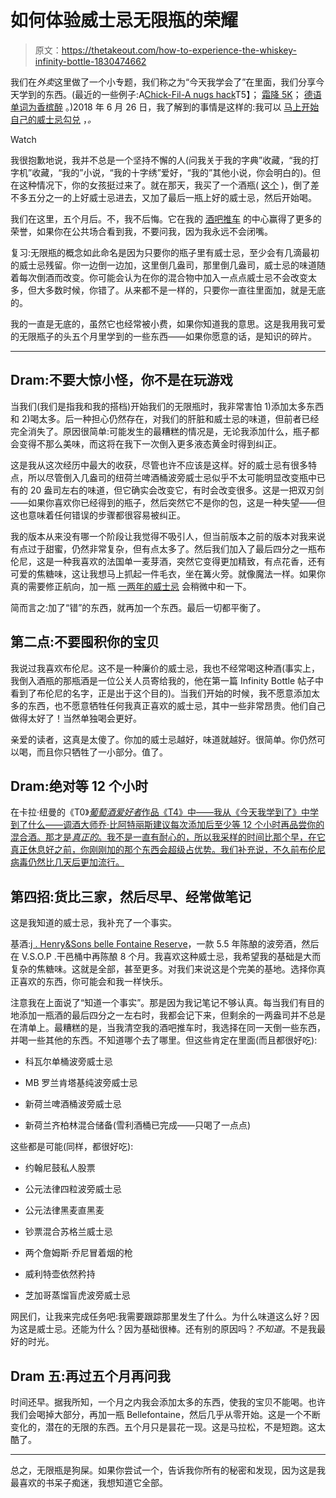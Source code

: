 # 如何体验威士忌无限瓶的荣耀

> 原文：<https://thetakeout.com/how-to-experience-the-whiskey-infinity-bottle-1830474662>

我们在*外卖*这里做了一个小专题，我们称之为“今天我学会了”在里面，我们分享今天学到的东西。(最近的一些例子:A[Chick-Fil-A nugs hack](https://thetakeout.com/chick-fil-a-nugget-box-straw-hack-1830383302#_ga=2.197868655.1997257230.1541971964-633124151.1529105379)T5】； [霜降 5K](https://thetakeout.com/til-there-s-a-frosty-5k-1829374133)； [德语单词为香槟醉](https://thetakeout.com/til-german-word-champagne-drunk-sektlaune-1828394277) 。)2018 年 6 月 26 日，我了解到的事情是这样的:我可以 [马上开始自己的威士忌勾兑](https://thetakeout.com/til-i-could-start-my-own-whiskey-blend-right-now-1827135719) ，*。* 

Watch

我很抱歉地说，我并不总是一个坚持不懈的人(问我关于我的字典”收藏，“我的打字机”收藏，“我的”小说，“我的十字绣”爱好，“我的”其他小说，你会明白的)。但在这种情况下，你的女孩挺过来了。就在那天，我买了一个酒瓶( [这个](https://www.amazon.com/Rustic-Farmhouse-Decanter-Stopper-Twine/dp/B00PCB68NA/ref=asc_df_B00PCB68NA/?asc_campaign=InlineText&asc_refurl=https://thetakeout.com/how-to-experience-the-whiskey-infinity-bottle-1830474662&asc_source=&hvadid=167154313631&hvdev=c&hvdvcmdl=&hvlocint=&hvlocphy=9021731&hvnetw=g&hvpone=&hvpos=1o10&hvptwo=&hvqmt=&hvrand=14623761506729075444&hvtargid=pla-272386461342&linkCode=df0&tag=kinjatakeoutlink-20&th=1) )，倒了差不多五分之一的上好威士忌进去，又加了最后一瓶上好的威士忌，然后开始喝。

我们在这里，五个月后。不，我不后悔。它在我的 [酒吧推车](https://thetakeout.com/how-to-build-your-bar-cart-spirits-liqueur-checklist-1829654688) 的中心赢得了更多的荣誉，如果你在公共场合看到我，不要问我，因为我永远不会闭嘴。

复习:无限瓶的概念如此命名是因为只要你的瓶子里有威士忌，至少会有几滴最初的威士忌残留。你一边倒一边加，这里倒几盎司，那里倒几盎司，威士忌的味道随着每次倒酒而改变。你可能会认为在你的混合物中加入一点点威士忌不会改变太多，但大多数时候，你错了。从来都不是一样的，只要你一直往里面加，就是无底的。

我的一直是无底的，虽然它也经常被小费，如果你知道我的意思。这是我用我可爱的无限瓶子的头五个月里学到的一些东西——如果你愿意的话，是知识的碎片。

* * *

## Dram:不要大惊小怪，你不是在玩游戏

当我们(我们是指我和我的搭档)开始我们的无限瓶时，我非常害怕 1)添加太多东西和 2)喝太多。后一种担心仍然存在，对我们的肝脏和威士忌的味道，但前者已经完全消失了。原因很简单:可能发生的最糟糕的情况是，无论我添加什么，瓶子都会变得不那么美味，而这将在我下一次倒入更多液态黄金时得到纠正。

这是我从这次经历中最大的收获，尽管也许不应该是这样。好的威士忌有很多特点，所以尽管倒入几盎司的纽荷兰啤酒桶波旁威士忌似乎不太可能明显改变瓶中已有的 20 盎司左右的味道，但它确实会改变它，有时会改变很多。这是一把双刃剑——如果你喜欢你已经得到的瓶子，然后突然它不是你的包，这是一种失望——但这也意味着任何错误的步骤都很容易被纠正。

我的版本从来没有哪一个阶段让我觉得不吸引人，但当前版本之前的版本对我来说有点过于甜蜜，仍然非常复杂，但有点太多了。然后我们加入了最后四分之一瓶布伦尼，这是一种我喜欢的法国单一麦芽酒，突然它变得更加精致，有点花香，还有可爱的焦糖味，这让我想马上抓起一件毛衣，坐在篝火旁。就像魔法一样。如果你真的需要修正航向，加一瓶 [一两年的威士忌](https://www.winemag.com/2018/06/25/whiskey-blending-guide/) 会稍微中和一下。

简而言之:加了“错”的东西，就再加一个东西。最后一切都平衡了。

## 第二点:不要囤积你的宝贝

我说过我喜欢布伦尼。这不是一种廉价的威士忌，我也不经常喝这种酒(事实上，我倒入酒瓶的那瓶酒是一位公关人员寄给我的，他在第一篇 Infinity Bottle 帖子中看到了布伦尼的名字，正是出于这个目的)。当我们开始的时候，我不愿意添加太多的东西，也不愿意牺牲任何我真正喜欢的威士忌，其中一些非常昂贵。他们自己做得太好了！当然单独喝会更好。

亲爱的读者，这真是太傻了。你加的威士忌越好，味道就越好。很简单。你仍然可以喝，而且你只牺牲了一小部分。值了。

## Dram:绝对等 12 个小时

在卡拉·纽曼的《T0》[*葡萄酒爱好者*作品《T4》中——我从《今天我学到了》中学到了什么——调酒大师乔·比阿特丽斯建议每次添加后至少等 12 个小时再品尝你的混合酒。那才是*真正的*。我不是一直有耐心的，所以我采样的时间比那个早，在它真正休息好之前，你刚刚加的那个东西会超级占优势。我们补充说，不久前布伦尼病毒仍然比几天后更加流行。](https://www.winemag.com/2018/06/25/whiskey-blending-guide/)

## 第四招:货比三家，然后尽早、经常做笔记

这是我知道的威士忌，我补充了一个事实。

基酒:[j . Henry&Sons belle Fontaine Reserve](https://jhenryandsons.com/first-finished-bourbon/)，一款 5.5 年陈酿的波旁酒，然后在 V.S.O.P .干邑桶中再陈酿 8 个月。我喜欢这种威士忌，我希望我的基础是大而复杂的焦糖味。这就是全部，甚至更多。对我们来说这是个完美的基地。选择你真正喜欢的东西，你可能会和我一样快乐。

注意我在上面说了“知道一个事实”。那是因为我记笔记不够认真。每当我们有目的地添加一瓶酒的最后四分之一左右时，我都会记下来，但剩余的一两盎司并不总是在清单上。最糟糕的是，当我清空我的酒吧推车时，我选择在同一天倒一些东西，并喝一些其他的东西。不知道哪个去了哪里。但这些肯定在里面(而且都很好吃):

*   科瓦尔单桶波旁威士忌

*   MB 罗兰肯塔基纯波旁威士忌

*   新荷兰啤酒桶波旁威士忌

*   新荷兰齐柏林混合储备(雪利酒桶已完成——只喝了一点点)

这些都是可能(同样，都很好吃):

*   约翰尼鼓私人股票

*   公元法律四粒波旁威士忌

*   公元法律黑麦直黑麦

*   钞票混合苏格兰威士忌

*   两个詹姆斯·乔尼冒着烟的枪

*   威利特壶依然矜持

*   芝加哥蒸馏盲虎波旁威士忌

网民们，让我来完成任务吧:我需要跟踪那里发生了什么。为什么味道这么好？因为这是威士忌。还能为什么？因为基础很棒。还有别的原因吗？*不知道*。不是我最好的时光。

## Dram 五:再过五个月再问我

时间还早。据我所知，一个月之内我会添加太多的东西，使我的宝贝不能喝。也许我们会喝掉大部分，再加一瓶 Bellefontaine，然后几乎从零开始。这是一个不断变化的，潜在的无限的东西。五个月只是昙花一现。这是马拉松，不是短跑。这太酷了。

* * *

总之，无限瓶是狗屎。如果你尝试一个，告诉我你所有的秘密和发现，因为这是我最喜欢的书呆子痴迷，我想知道它全部。